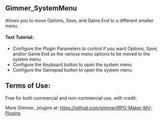## Gimmer_SystemMenu

Allows you to move Options, Save, and Game End to a different smaller menu.

#### Text Tutorial:

* Configure the Plugin Parameters to control if you want Options, Save, and/or Game End as the various menu options to be moved to the system menu
* Configure the Keyboard button to open the system menu
* Configure the Gamepad button to open the system menu

## Terms of Use:

Free for both commercial and non-commercial use, with credit.

More Gimmer_ plugins at: https://github.com/gimmer/RPG-Maker-MV-Plugins